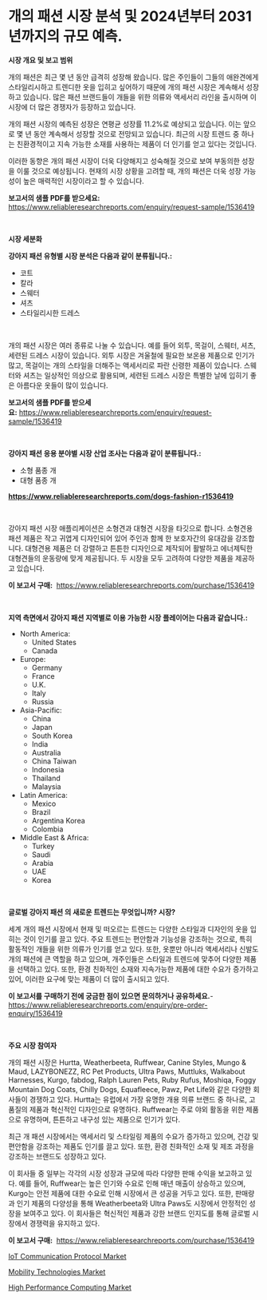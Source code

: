 <p><h1>개의 패션 시장 분석 및 2024년부터 2031년까지의 규모 예측.</h1></p><p><strong>시장 개요 및 보고 범위</strong></p>
<p><p>개의 패션은 최근 몇 년 동안 급격히 성장해 왔습니다. 많은 주인들이 그들의 애완견에게 스타일리시하고 트렌디한 옷을 입히고 싶어하기 때문에 개의 패션 시장은 계속해서 성장하고 있습니다. 많은 패션 브랜드들이 개들을 위한 의류와 액세서리 라인을 출시하며 이 시장에 더 많은 경쟁자가 등장하고 있습니다.</p><p>개의 패션 시장의 예측된 성장은 연평균 성장률 11.2%로 예상되고 있습니다. 이는 앞으로 몇 년 동안 계속해서 성장할 것으로 전망되고 있습니다. 최근의 시장 트렌드 중 하나는 친환경적이고 지속 가능한 소재를 사용하는 제품이 더 인기를 얻고 있다는 것입니다.</p><p>이러한 동향은 개의 패션 시장이 더욱 다양해지고 성숙해질 것으로 보여 부동의한 성장을 이룰 것으로 예상됩니다. 현재의 시장 상황을 고려할 때, 개의 패션은 더욱 성장 가능성이 높은 매력적인 시장이라고 할 수 있습니다.</p></p>
<p><strong>보고서의 샘플 PDF를 받으세요:</strong> <a href="https://www.reliableresearchreports.com/enquiry/request-sample/1536419">https://www.reliableresearchreports.com/enquiry/request-sample/1536419</a></p>
<p>&nbsp;</p>
<p><strong>시장 세분화</strong></p>
<p><strong>강아지 패션 유형별 시장 분석은 다음과 같이 분류됩니다.:</strong></p>
<p><ul><li>코트</li><li>칼라</li><li>스웨터</li><li>셔츠</li><li>스타일리시한 드레스</li></ul></p>
<p>&nbsp;</p>
<p><p>개의 패션 시장은 여러 종류로 나눌 수 있습니다. 예를 들어 외투, 목걸이, 스웨터, 셔츠, 세련된 드레스 시장이 있습니다. 외투 시장은 겨울철에 필요한 보온용 제품으로 인기가 많고, 목걸이는 개의 스타일을 더해주는 액세서리로 파란 신령한 제품이 있습니다. 스웨터와 셔츠는 일상적인 의상으로 활용되며, 세련된 드레스 시장은 특별한 날에 입히기 좋은 아름다운 옷들이 많이 있습니다.</p></p>
<p><strong>보고서의 샘플 PDF를 받으세요:</strong>&nbsp;<a href="https://www.reliableresearchreports.com/enquiry/request-sample/1536419">https://www.reliableresearchreports.com/enquiry/request-sample/1536419</a></p>
<p>&nbsp;</p>
<p><strong> 강아지 패션 응용 분야별 시장 산업 조사는 다음과 같이 분류됩니다.:</strong></p>
<p><ul><li>소형 품종 개</li><li>대형 품종 개</li></ul></p>
<p><strong><a href="https://www.reliableresearchreports.com/dogs-fashion-r1536419">https://www.reliableresearchreports.com/dogs-fashion-r1536419</a></strong></p>
<p>&nbsp;</p>
<p><p>강아지 패션 시장 애플리케이션은 소형견과 대형견 시장을 타깃으로 합니다. 소형견용 패션 제품은 작고 귀엽게 디자인되어 있어 주인과 함께 한 보호자간의 유대감을 강조합니다. 대형견용 제품은 더 강렬하고 튼튼한 디자인으로 제작되어 활발하고 에너제틱한 대형견들의 운동량에 맞게 제공됩니다. 두 시장을 모두 고려하여 다양한 제품을 제공하고 있습니다.</p></p>
<p><strong>이 보고서 구매:</strong>&nbsp; <a href="https://www.reliableresearchreports.com/purchase/1536419">https://www.reliableresearchreports.com/purchase/1536419</a></p>
<p>&nbsp;</p>
<p><strong>지역 측면에서 강아지 패션 지역별로 이용 가능한 시장 플레이어는 다음과 같습니다.:</strong></p>
<p><ul>
    <li>
        North America:
        <ul>
            <li>United States</li>
            <li>Canada</li>
        </ul>
    </li>
    <li>
        Europe:
        <ul>
            <li>Germany</li>
            <li>France</li>
            <li>U.K.</li>
            <li>Italy</li>
            <li>Russia</li>
        </ul>
    </li>
    <li>
        Asia-Pacific:
        <ul>
            <li>China</li>
            <li>Japan</li>
            <li>South Korea</li>
            <li>India</li>
            <li>Australia</li>
            <li>China Taiwan</li>
            <li>Indonesia</li>
            <li>Thailand</li>
            <li>Malaysia</li>
        </ul>
    </li>
    <li>
        Latin America:
        <ul>
            <li>Mexico</li>
            <li>Brazil</li>
            <li>Argentina Korea</li>
            <li>Colombia</li>
        </ul>
    </li>
    <li>
        Middle East & Africa:
        <ul>
            <li>Turkey</li>
            <li>Saudi</li>
            <li>Arabia</li>
            <li>UAE</li>
            <li>Korea</li>
        </ul>
    </li>
    </ul></p>
<p>&nbsp;</p>
<p><strong>글로벌 강아지 패션 의 새로운 트렌드는 무엇입니까? 시장?</strong></p>
<p><p>세계 개의 패션 시장에서 현재 및 떠오르는 트렌드는 다양한 스타일과 디자인의 옷을 입히는 것이 인기를 끌고 있다. 주요 트렌드는 편안함과 기능성을 강조하는 것으로, 특히 활동적인 개들을 위한 의류가 인기를 얻고 있다. 또한, 옷뿐만 아니라 액세서리나 신발도 개의 패션에 큰 역할을 하고 있으며, 개주인들은 스타일과 트렌드에 맞추어 다양한 제품을 선택하고 있다. 또한, 환경 친화적인 소재와 지속가능한 제품에 대한 수요가 증가하고 있어, 이러한 요구에 맞는 제품이 더 많이 출시되고 있다.</p></p>
<p><strong>이 보고서를 구매하기 전에 궁금한 점이 있으면 문의하거나 공유하세요.</strong>- <a href="https://www.reliableresearchreports.com/enquiry/pre-order-enquiry/1536419">https://www.reliableresearchreports.com/enquiry/pre-order-enquiry/1536419</a></p>
<p>&nbsp;</p>
<p><strong>주요 시장 참여자</strong></p>
<p><p>개의 패션 시장은 Hurtta, Weatherbeeta, Ruffwear, Canine Styles, Mungo & Maud, LAZYBONEZZ, RC Pet Products, Ultra Paws, Muttluks, Walkabout Harnesses, Kurgo, fabdog, Ralph Lauren Pets, Ruby Rufus, Moshiqa, Foggy Mountain Dog Coats, Chilly Dogs, Equafleece, Pawz, Pet Life와 같은 다양한 회사들이 경쟁하고 있다. Hurtta는 유럽에서 가장 유명한 개용 의류 브랜드 중 하나로, 고품질의 제품과 혁신적인 디자인으로 유명하다. Ruffwear는 주로 야외 활동을 위한 제품으로 유명하며, 튼튼하고 내구성 있는 제품으로 인기가 있다.</p><p>최근 개 패션 시장에서는 액세서리 및 스타일링 제품의 수요가 증가하고 있으며, 건강 및 편안함을 강조하는 제품도 인기를 끌고 있다. 또한, 환경 친화적인 소재 및 제조 과정을 강조하는 브랜드도 성장하고 있다.</p><p>이 회사들 중 일부는 각각의 시장 성장과 규모에 따라 다양한 판매 수익을 보고하고 있다. 예를 들어, Ruffwear는 높은 인기와 수요로 인해 매년 매출이 상승하고 있으며, Kurgo는 안전 제품에 대한 수요로 인해 시장에서 큰 성공을 거두고 있다. 또한, 판매량과 인기 제품의 다양성을 통해 Weatherbeeta와 Ultra Paws도 시장에서 안정적인 성장을 보여주고 있다. 이 회사들은 혁신적인 제품과 강한 브랜드 인지도를 통해 글로벌 시장에서 경쟁력을 유지하고 있다.</p></p>
<p><strong>이 보고서 구매:</strong>&nbsp;&nbsp;<a href="https://www.reliableresearchreports.com/purchase/1536419">https://www.reliableresearchreports.com/purchase/1536419</a></p>
<p><p><a href="https://github.com/nathandecarvalho/Market-Research-Report-List-2/blob/main/iot-communication-protocol-market.md">IoT Communication Protocol Market</a></p><p><a href="https://github.com/kufem1/Market-Research-Report-List-2/blob/main/mobility-technologies-market.md">Mobility Technologies Market</a></p><p><a href="https://github.com/kosella/Market-Research-Report-List-2/blob/main/high-performance-computing-market.md">High Performance Computing Market</a></p></p>